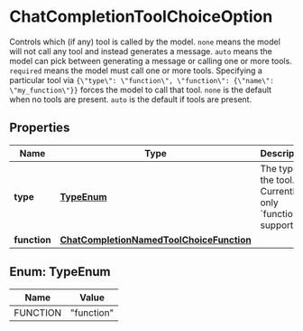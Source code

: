 

# ChatCompletionToolChoiceOption

Controls which (if any) tool is called by the model. `none` means the model will not call any tool and instead generates a message. `auto` means the model can pick between generating a message or calling one or more tools. `required` means the model must call one or more tools. Specifying a particular tool via `{\"type\": \"function\", \"function\": {\"name\": \"my_function\"}}` forces the model to call that tool.  `none` is the default when no tools are present. `auto` is the default if tools are present. 

## Properties

| Name | Type | Description | Notes |
|------------ | ------------- | ------------- | -------------|
|**type** | [**TypeEnum**](#TypeEnum) | The type of the tool. Currently, only &#x60;function&#x60; is supported. |  |
|**function** | [**ChatCompletionNamedToolChoiceFunction**](ChatCompletionNamedToolChoiceFunction.md) |  |  |



## Enum: TypeEnum

| Name | Value |
|---- | -----|
| FUNCTION | &quot;function&quot; |




